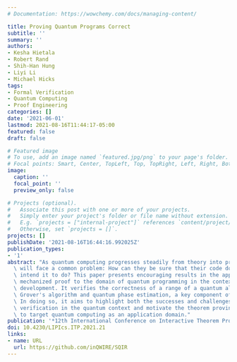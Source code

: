 ```yaml
---
# Documentation: https://wowchemy.com/docs/managing-content/

title: Proving Quantum Programs Correct
subtitle: ''
summary: ''
authors:
- Kesha Hietala
- Robert Rand
- Shih-Han Hung
- Liyi Li
- Michael Hicks
tags:
- Formal Verification
- Quantum Computing
- Proof Engineering
categories: []
date: '2021-06-01'
lastmod: 2021-08-16T11:44:17-05:00
featured: false
draft: false

# Featured image
# To use, add an image named `featured.jpg/png` to your page's folder.
# Focal points: Smart, Center, TopLeft, Top, TopRight, Left, Right, BottomLeft, Bottom, BottomRight.
image:
  caption: ''
  focal_point: ''
  preview_only: false

# Projects (optional).
#   Associate this post with one or more of your projects.
#   Simply enter your project's folder or file name without extension.
#   E.g. `projects = ["internal-project"]` references `content/project/deep-learning/index.md`.
#   Otherwise, set `projects = []`.
projects: []
publishDate: '2021-08-16T16:44:16.992025Z'
publication_types:
- '1'
abstract: "As quantum computing progresses steadily from theory into practice, programmers\
  \ will face a common problem: How can they be sure that their code does what they\
  \ intend it to do? This paper presents encouraging results in the application of\
  \ mechanized proof to the domain of quantum programming in the context of the SQIR\
  \ development. It verifies the correctness of a range of a quantum algorithms including\
  \ Grover's algorithm and quantum phase estimation, a key component of Shor's algorithm.\
  \ In doing so, it aims to highlight both the successes and challenges of formal\
  \ verification in the quantum context and motivate the theorem proving community\
  \ to target quantum computing as an application domain."
publication: '*12th International Conference on Interactive Theorem Proving (ITP 2021)*'
doi: 10.4230/LIPIcs.ITP.2021.21
links:
- name: URL
  url: https://github.com/inQWIRE/SQIR
---
```


